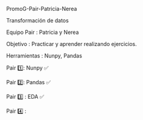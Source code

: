 PromoG-Pair-Patricia-Nerea

Transformación de datos

Equipo Pair : Patricia y Nerea

Objetivo : Practicar y aprender realizando ejercicios.

Herramientas : Nunpy, Pandas

Pair 1️⃣: Nunpy ✅

Pair 2️⃣: Pandas ✅

Pair 3️⃣ : EDA ✅

Pair 4️⃣ :

